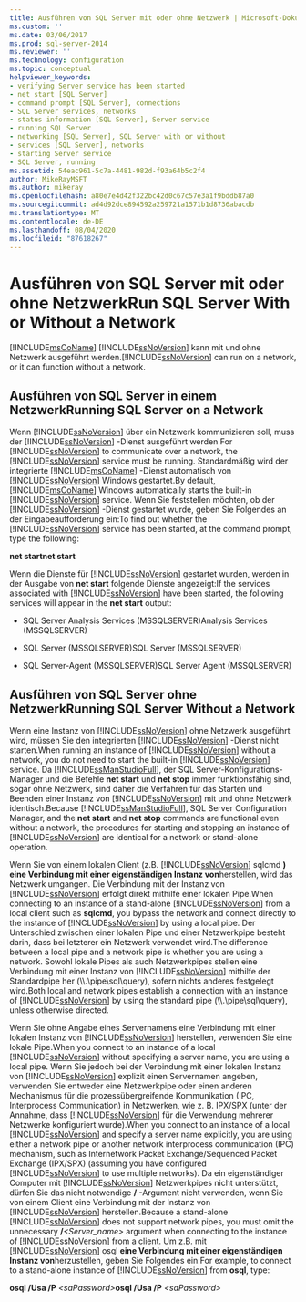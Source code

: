```yaml
---
title: Ausführen von SQL Server mit oder ohne Netzwerk | Microsoft-Dokumentation
ms.custom: ''
ms.date: 03/06/2017
ms.prod: sql-server-2014
ms.reviewer: ''
ms.technology: configuration
ms.topic: conceptual
helpviewer_keywords:
- verifying Server service has been started
- net start [SQL Server]
- command prompt [SQL Server], connections
- SQL Server services, networks
- status information [SQL Server], Server service
- running SQL Server
- networking [SQL Server], SQL Server with or without
- services [SQL Server], networks
- starting Server service
- SQL Server, running
ms.assetid: 54eac961-5c7a-4481-982d-f93a64b5c2f4
author: MikeRayMSFT
ms.author: mikeray
ms.openlocfilehash: a80e7e4d42f322bc42d0c67c57e3a1f9bddb87a0
ms.sourcegitcommit: ad4d92dce894592a259721a1571b1d8736abacdb
ms.translationtype: MT
ms.contentlocale: de-DE
ms.lasthandoff: 08/04/2020
ms.locfileid: "87618267"
---
```

# <a name="run-sql-server-with-or-without-a-network"></a><span data-ttu-id="22323-102">Ausführen von SQL Server mit oder ohne Netzwerk</span><span class="sxs-lookup"><span data-stu-id="22323-102">Run SQL Server With or Without a Network</span></span>
  [!INCLUDE[msCoName](../../includes/msconame-md.md)] <span data-ttu-id="22323-103">[!INCLUDE[ssNoVersion](../../includes/ssnoversion-md.md)] kann mit und ohne Netzwerk ausgeführt werden.</span><span class="sxs-lookup"><span data-stu-id="22323-103">[!INCLUDE[ssNoVersion](../../includes/ssnoversion-md.md)] can run on a network, or it can function without a network.</span></span>  
  
## <a name="running-sql-server-on-a-network"></a><span data-ttu-id="22323-104">Ausführen von SQL Server in einem Netzwerk</span><span class="sxs-lookup"><span data-stu-id="22323-104">Running SQL Server on a Network</span></span>  
 <span data-ttu-id="22323-105">Wenn [!INCLUDE[ssNoVersion](../../includes/ssnoversion-md.md)] über ein Netzwerk kommunizieren soll, muss der [!INCLUDE[ssNoVersion](../../includes/ssnoversion-md.md)] -Dienst ausgeführt werden.</span><span class="sxs-lookup"><span data-stu-id="22323-105">For [!INCLUDE[ssNoVersion](../../includes/ssnoversion-md.md)] to communicate over a network, the [!INCLUDE[ssNoVersion](../../includes/ssnoversion-md.md)] service must be running.</span></span> <span data-ttu-id="22323-106">Standardmäßig wird der integrierte [!INCLUDE[msCoName](../../includes/msconame-md.md)] -Dienst automatisch von [!INCLUDE[ssNoVersion](../../includes/ssnoversion-md.md)] Windows gestartet.</span><span class="sxs-lookup"><span data-stu-id="22323-106">By default, [!INCLUDE[msCoName](../../includes/msconame-md.md)] Windows automatically starts the built-in [!INCLUDE[ssNoVersion](../../includes/ssnoversion-md.md)] service.</span></span> <span data-ttu-id="22323-107">Wenn Sie feststellen möchten, ob der [!INCLUDE[ssNoVersion](../../includes/ssnoversion-md.md)] -Dienst gestartet wurde, geben Sie Folgendes an der Eingabeaufforderung ein:</span><span class="sxs-lookup"><span data-stu-id="22323-107">To find out whether the [!INCLUDE[ssNoVersion](../../includes/ssnoversion-md.md)] service has been started, at the command prompt, type the following:</span></span>  
  
 <span data-ttu-id="22323-108">**net start**</span><span class="sxs-lookup"><span data-stu-id="22323-108">**net start**</span></span>  
  
 <span data-ttu-id="22323-109">Wenn die Dienste für [!INCLUDE[ssNoVersion](../../includes/ssnoversion-md.md)] gestartet wurden, werden in der Ausgabe von **net start** folgende Dienste angezeigt:</span><span class="sxs-lookup"><span data-stu-id="22323-109">If the services associated with [!INCLUDE[ssNoVersion](../../includes/ssnoversion-md.md)] have been started, the following services will appear in the **net start** output:</span></span>  
  
-   <span data-ttu-id="22323-110">SQL Server Analysis Services (MSSQLSERVER)</span><span class="sxs-lookup"><span data-stu-id="22323-110">Analysis Services (MSSQLSERVER)</span></span>  
  
-   <span data-ttu-id="22323-111">SQL Server (MSSQLSERVER)</span><span class="sxs-lookup"><span data-stu-id="22323-111">SQL Server (MSSQLSERVER)</span></span>  
  
-   <span data-ttu-id="22323-112">SQL Server-Agent (MSSQLSERVER)</span><span class="sxs-lookup"><span data-stu-id="22323-112">SQL Server Agent (MSSQLSERVER)</span></span>  
  
## <a name="running-sql-server-without-a-network"></a><span data-ttu-id="22323-113">Ausführen von SQL Server ohne Netzwerk</span><span class="sxs-lookup"><span data-stu-id="22323-113">Running SQL Server Without a Network</span></span>  
 <span data-ttu-id="22323-114">Wenn eine Instanz von [!INCLUDE[ssNoVersion](../../includes/ssnoversion-md.md)] ohne Netzwerk ausgeführt wird, müssen Sie den integrierten [!INCLUDE[ssNoVersion](../../includes/ssnoversion-md.md)] -Dienst nicht starten.</span><span class="sxs-lookup"><span data-stu-id="22323-114">When running an instance of [!INCLUDE[ssNoVersion](../../includes/ssnoversion-md.md)] without a network, you do not need to start the built-in [!INCLUDE[ssNoVersion](../../includes/ssnoversion-md.md)] service.</span></span> <span data-ttu-id="22323-115">Da [!INCLUDE[ssManStudioFull](../../includes/ssmanstudiofull-md.md)], der SQL Server-Konfigurations-Manager und die Befehle **net start** und **net stop** immer funktionsfähig sind, sogar ohne Netzwerk, sind daher die Verfahren für das Starten und Beenden einer Instanz von [!INCLUDE[ssNoVersion](../../includes/ssnoversion-md.md)] mit und ohne Netzwerk identisch.</span><span class="sxs-lookup"><span data-stu-id="22323-115">Because [!INCLUDE[ssManStudioFull](../../includes/ssmanstudiofull-md.md)], SQL Server Configuration Manager, and the **net start** and **net stop** commands are functional even without a network, the procedures for starting and stopping an instance of [!INCLUDE[ssNoVersion](../../includes/ssnoversion-md.md)] are identical for a network or stand-alone operation.</span></span>  
  
 <span data-ttu-id="22323-116">Wenn Sie von einem lokalen Client (z.B. [!INCLUDE[ssNoVersion](../../includes/ssnoversion-md.md)] sqlcmd **) eine Verbindung mit einer eigenständigen Instanz von**herstellen, wird das Netzwerk umgangen. Die Verbindung mit der Instanz von [!INCLUDE[ssNoVersion](../../includes/ssnoversion-md.md)] erfolgt direkt mithilfe einer lokalen Pipe.</span><span class="sxs-lookup"><span data-stu-id="22323-116">When connecting to an instance of a stand-alone [!INCLUDE[ssNoVersion](../../includes/ssnoversion-md.md)] from a local client such as **sqlcmd**, you bypass the network and connect directly to the instance of [!INCLUDE[ssNoVersion](../../includes/ssnoversion-md.md)] by using a local pipe.</span></span> <span data-ttu-id="22323-117">Der Unterschied zwischen einer lokalen Pipe und einer Netzwerkpipe besteht darin, dass bei letzterer ein Netzwerk verwendet wird.</span><span class="sxs-lookup"><span data-stu-id="22323-117">The difference between a local pipe and a network pipe is whether you are using a network.</span></span> <span data-ttu-id="22323-118">Sowohl lokale Pipes als auch Netzwerkpipes stellen eine Verbindung mit einer Instanz von [!INCLUDE[ssNoVersion](../../includes/ssnoversion-md.md)] mithilfe der Standardpipe her (\\\\.\pipe\sql\query), sofern nichts anderes festgelegt wird.</span><span class="sxs-lookup"><span data-stu-id="22323-118">Both local and network pipes establish a connection with an instance of [!INCLUDE[ssNoVersion](../../includes/ssnoversion-md.md)] by using the standard pipe (\\\\.\pipe\sql\query), unless otherwise directed.</span></span>  
  
 <span data-ttu-id="22323-119">Wenn Sie ohne Angabe eines Servernamens eine Verbindung mit einer lokalen Instanz von [!INCLUDE[ssNoVersion](../../includes/ssnoversion-md.md)] herstellen, verwenden Sie eine lokale Pipe.</span><span class="sxs-lookup"><span data-stu-id="22323-119">When you connect to an instance of a local [!INCLUDE[ssNoVersion](../../includes/ssnoversion-md.md)] without specifying a server name, you are using a local pipe.</span></span> <span data-ttu-id="22323-120">Wenn Sie jedoch bei der Verbindung mit einer lokalen Instanz von [!INCLUDE[ssNoVersion](../../includes/ssnoversion-md.md)] explizit einen Servernamen angeben, verwenden Sie entweder eine Netzwerkpipe oder einen anderen Mechanismus für die prozessübergreifende Kommunikation (IPC, Interprocess Communication) in Netzwerken, wie z. B. IPX/SPX (unter der Annahme, dass [!INCLUDE[ssNoVersion](../../includes/ssnoversion-md.md)] für die Verwendung mehrerer Netzwerke konfiguriert wurde).</span><span class="sxs-lookup"><span data-stu-id="22323-120">When you connect to an instance of a local [!INCLUDE[ssNoVersion](../../includes/ssnoversion-md.md)] and specify a server name explicitly, you are using either a network pipe or another network interprocess communication (IPC) mechanism, such as Internetwork Packet Exchange/Sequenced Packet Exchange (IPX/SPX) (assuming you have configured [!INCLUDE[ssNoVersion](../../includes/ssnoversion-md.md)] to use multiple networks).</span></span> <span data-ttu-id="22323-121">Da ein eigenständiger Computer mit [!INCLUDE[ssNoVersion](../../includes/ssnoversion-md.md)] Netzwerkpipes nicht unterstützt, dürfen Sie das nicht notwendige **/** _<Servername>_ -Argument nicht verwenden, wenn Sie von einem Client eine Verbindung mit der Instanz von [!INCLUDE[ssNoVersion](../../includes/ssnoversion-md.md)] herstellen.</span><span class="sxs-lookup"><span data-stu-id="22323-121">Because a stand-alone [!INCLUDE[ssNoVersion](../../includes/ssnoversion-md.md)] does not support network pipes, you must omit the unnecessary **/**_<Server_name>_ argument when connecting to the instance of [!INCLUDE[ssNoVersion](../../includes/ssnoversion-md.md)] from a client.</span></span> <span data-ttu-id="22323-122">Um z.B. mit [!INCLUDE[ssNoVersion](../../includes/ssnoversion-md.md)] osql **eine Verbindung mit einer eigenständigen Instanz von**herzustellen, geben Sie Folgendes ein:</span><span class="sxs-lookup"><span data-stu-id="22323-122">For example, to connect to a stand-alone instance of [!INCLUDE[ssNoVersion](../../includes/ssnoversion-md.md)] from **osql**, type:</span></span>  
  
 <span data-ttu-id="22323-123">**osql /Usa /P** _\<saPassword>_</span><span class="sxs-lookup"><span data-stu-id="22323-123">**osql /Usa /P** _\<saPassword>_</span></span>  
  
  
